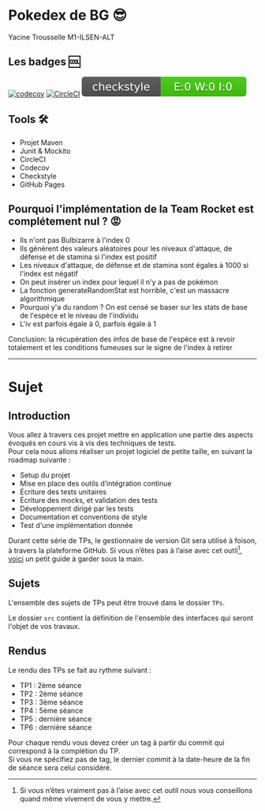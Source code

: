 # Pokedex de BG 😎

Yacine Trousselle M1-ILSEN-ALT

## Les badges 🆒

[![codecov](https://codecov.io/gh/YacineTrousselle/ceri-m1-techniques-de-test/graph/badge.svg?token=IQYS58XCAH)](https://codecov.io/gh/YacineTrousselle/ceri-m1-techniques-de-test)
[![CircleCI](https://dl.circleci.com/status-badge/img/gh/YacineTrousselle/ceri-m1-techniques-de-test/tree/master.svg?style=svg)](https://dl.circleci.com/status-badge/redirect/gh/YacineTrousselle/ceri-m1-techniques-de-test/tree/master)
![Checkstyle](./badges/checkstyle-result.svg)

## Tools 🛠️

- Projet Maven
- Junit & Mockito
- CircleCI
- Codecov
- Checkstyle
- GitHub Pages

## Pourquoi l'implémentation de la Team Rocket est complétement nul ? 😡

* Ils n'ont pas Bulbizarre à l'index 0
* Ils génèrent des valeurs aléatoires pour les niveaux d'attaque, de défense et de stamina si l'index est positif
* Les niveaux d'attaque, de défense et de stamina sont égales à 1000 si l'index est négatif
* On peut insérer un index pour lequel il n'y a pas de pokémon
* La fonction generateRandomStat est horrible, c'est un massacre algorithmique
* Pourquoi y'a du random ? On est censé se baser sur les stats de base de l'espèce et le niveau de l'individu
* L'iv est parfois égale à 0, parfois égale à 1

Conclusion: la récupération des infos de base de l'espèce est à revoir totalement et les conditions fumeuses sur le
signe de l'index à retirer

---

# Sujet

## Introduction

Vous allez à travers ces projet mettre en application une partie des aspects évoqués en cours vis à vis des techniques
de tests.  
Pour cela nous allons réaliser un projet logiciel de petite taille, en suivant la roadmap suivante :

- Setup du projet
- Mise en place des outils d’intégration continue
- Écriture des tests unitaires
- Écriture des mocks, et validation des tests
- Développement dirigé par les tests
- Documentation et conventions de style
- Test d'une implémentation donnée

Durant cette série de TPs, le gestionnaire de version Git sera utilisé à foison, à travers la plateforme GitHub. Si vous
n’êtes pas à l’aise avec cet outil[^1], [voici](http://rogerdudler.github.io/git-guide/) un petit guide à garder sous la
main.

## Sujets

L'ensemble des sujets de TPs peut être trouvé dans le dossier `TPs`.

Le dossier `src` contient la définition de l'ensemble des interfaces qui seront l'objet de vos travaux.

## Rendus

Le rendu des TPs se fait au rythme suivant :

- TP1 : 2ème séance
- TP2 : 2ème séance
- TP3 : 3ème séance
- TP4 : 5ème séance
- TP5 : dernière séance
- TP6 : dernière séance

Pour chaque rendu vous devez créer un tag à partir du commit qui correspond à la complétion du TP.  
Si vous ne spécifiez pas de tag, le dernier commit à la date-heure de la fin de séance sera celui considéré.

[^1]: Si vous n’êtes vraiment pas à l’aise avec cet outil nous vous conseillons quand même vivement de vous y mettre.
